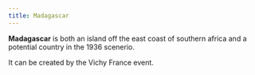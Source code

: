 ```yaml
---
title: Madagascar
---
```

 **Madagascar** is both an island off the east coast of southern africa and a potential country in the 1936 scenerio.

It can be created by the Vichy France event.